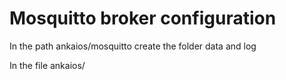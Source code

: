 

# Mosquitto broker configuration

In the path ankaios/mosquitto create the folder data and log

In the file ankaios/
